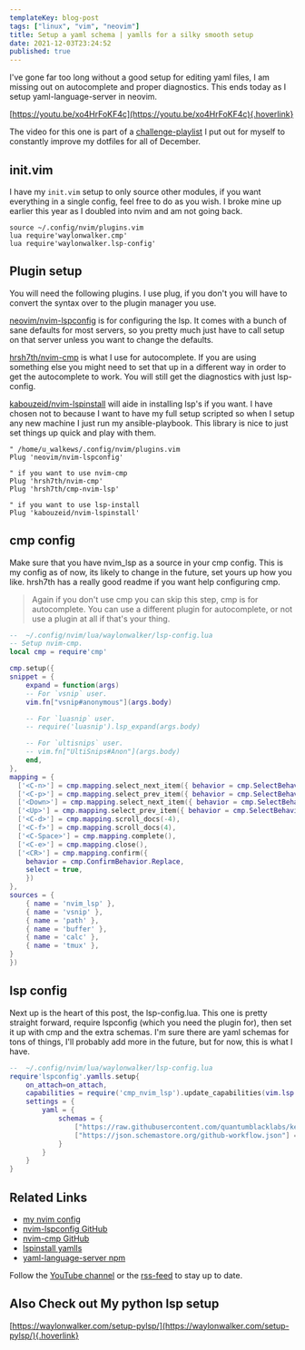 ```yaml
---
templateKey: blog-post
tags: ["linux", "vim", "neovim"]
title: Setup a yaml schema | yamlls for a silky smooth setup
date: 2021-12-03T23:24:52
published: true
---
```


I've gone far too long without a good setup for editing yaml
files, I am missing out on autocomplete and proper diagnostics.
This ends today as I setup yaml-language-server in neovim.

[https://youtu.be/xo4HrFoKF4c](https://youtu.be/xo4HrFoKF4c){.hoverlink}

The video for this one is part of a
[challenge-playlist](https://www.youtube.com/playlist?list=PLTRNG6WIHETAj0nR_WYAxxGjd7kXch5zj)
I put out for myself to constantly improve my dotfiles for all of December.

## init.vim

I have my `init.vim` setup to only source other modules, if you want everything
in a single config, feel free to do as you wish. I broke mine up earlier this
year as I doubled into nvim and am not going back.

```vim
source ~/.config/nvim/plugins.vim
lua require'waylonwalker.cmp'
lua require'waylonwalker.lsp-config'
```

## Plugin setup

You will need the following plugins. I use plug, if you don't you will have to
convert the syntax over to the plugin manager you use.

[neovim/nvim-lspconfig](https://github.com/neovim/nvim-lspconfig) is for
configuring the lsp. It comes with a bunch of sane defaults for most servers,
so you pretty much just have to call setup on that server unless you want to
change the defaults.

[hrsh7th/nvim-cmp](https://github.com/hrsh7th/nvim-cmp) is what I use for
autocomplete. If you are using something else you might need to set that up in
a different way in order to get the autocomplete to work. You will still get
the diagnostics with just lsp-config.

[kabouzeid/nvim-lspinstall](https://github.com/kabouzeid/nvim-lspinstall) will
aide in installing lsp's if you want. I have chosen not to because I want to
have my full setup scripted so when I setup any new machine I just run my
ansible-playbook. This library is nice to just set things up quick and play
with them.

```vim
" /home/u_walkews/.config/nvim/plugins.vim
Plug 'neovim/nvim-lspconfig'

" if you want to use nvim-cmp
Plug 'hrsh7th/nvim-cmp'
Plug 'hrsh7th/cmp-nvim-lsp'

" if you want to use lsp-install
Plug 'kabouzeid/nvim-lspinstall'
```

## cmp config

Make sure that you have nvim_lsp as a source in your cmp config. This is my
config as of now, its likely to change in the future, set yours up how you
like. hrsh7th has a really good readme if you want help configuring cmp.

> Again if you don't use cmp you can skip this step, cmp is for autocomplete.
> You can use a different plugin for autocomplete, or not use a plugin at all
> if that's your thing.

```lua
--  ~/.config/nvim/lua/waylonwalker/lsp-config.lua
-- Setup nvim-cmp.
local cmp = require'cmp'

cmp.setup({
snippet = {
    expand = function(args)
    -- For `vsnip` user.
    vim.fn["vsnip#anonymous"](args.body)

    -- For `luasnip` user.
    -- require('luasnip').lsp_expand(args.body)

    -- For `ultisnips` user.
    -- vim.fn["UltiSnips#Anon"](args.body)
    end,
},
mapping = {
  ['<C-n>'] = cmp.mapping.select_next_item({ behavior = cmp.SelectBehavior.Insert }),
  ['<C-p>'] = cmp.mapping.select_prev_item({ behavior = cmp.SelectBehavior.Insert }),
  ['<Down>'] = cmp.mapping.select_next_item({ behavior = cmp.SelectBehavior.Select }),
  ['<Up>'] = cmp.mapping.select_prev_item({ behavior = cmp.SelectBehavior.Select }),
  ['<C-d>'] = cmp.mapping.scroll_docs(-4),
  ['<C-f>'] = cmp.mapping.scroll_docs(4),
  ['<C-Space>'] = cmp.mapping.complete(),
  ['<C-e>'] = cmp.mapping.close(),
  ['<CR>'] = cmp.mapping.confirm({
    behavior = cmp.ConfirmBehavior.Replace,
    select = true,
    })
},
sources = {
    { name = 'nvim_lsp' },
    { name = 'vsnip' },
    { name = 'path' },
    { name = 'buffer' },
    { name = 'calc' },
    { name = 'tmux' },
}
})

```

## lsp config

Next up is the heart of this post, the lsp-config.lua. This one is pretty
straight forward, require lspconfig (which you need the plugin for), then set
it up with cmp and the extra schemas. I'm sure there are yaml schemas for tons
of things, I'll probably add more in the future, but for now, this is what I
have.

```lua
--  ~/.config/nvim/lua/waylonwalker/lsp-config.lua
require'lspconfig'.yamlls.setup{
    on_attach=on_attach,
    capabilities = require('cmp_nvim_lsp').update_capabilities(vim.lsp.protocol.make_client_capabilities()),
    settings = {
        yaml = {
            schemas = {
                ["https://raw.githubusercontent.com/quantumblacklabs/kedro/develop/static/jsonschema/kedro-catalog-0.17.json"]= "conf/**/*catalog*",
                ["https://json.schemastore.org/github-workflow.json"] = "/.github/workflows/*"
            }
        }
    }
}
```

## Related Links

- [my nvim config](https://github.com/WaylonWalker/devtainer/tree/main/nvim/.config/nvim)
- [nvim-lspconfig GitHub](https://github.com/neovim/nvim-lspconfig)
- [nvim-cmp GitHub](https://github.com/hrsh7th/nvim-cmp)
- [lspinstall yamlls](https://github.com/kabouzeid/nvim-lspinstall/blob/main/lua/lspinstall/servers/yaml.lua)
- [yaml-language-server npm](https://www.npmjs.com/package/yaml-language-server?activeTab=readme)

Follow the [YouTube channel](https://youtube.com/waylonwalker) or the
[rss-feed](https://waylonwalker/rss/) to stay up to date.

## Also Check out My python lsp setup

[https://waylonwalker.com/setup-pylsp/](https://waylonwalker.com/setup-pylsp/){.hoverlink}
